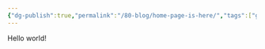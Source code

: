 ```yaml
---
{"dg-publish":true,"permalink":"/80-blog/home-page-is-here/","tags":["gardenEntry"]}
---
```



Hello world!

